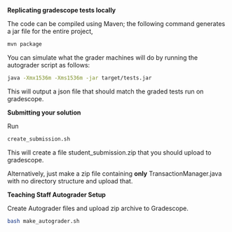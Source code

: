 **Replicating gradescope tests locally**

The code can be compiled using Maven; the following command generates a jar file
for the entire project,

```bash
mvn package
```

You can simulate what the grader machines will do by running the autograder
script as follows:

```bash
java -Xmx1536m -Xms1536m -jar target/tests.jar 
```

This will output a json file that should match the graded tests run on
gradescope.

**Submitting your solution**

Run

```bash
create_submission.sh
```

This will create a file student_submission.zip that you should upload to
gradescope.

Alternatively, just make a zip file containing **only** TransactionManager.java
with no directory structure and upload that.

**Teaching Staff Autograder Setup**

Create Autograder files and upload zip archive to Gradescope.

```bash
bash make_autograder.sh
```
